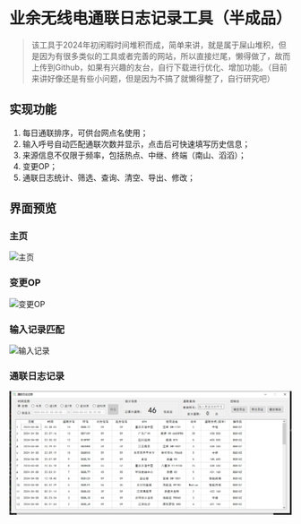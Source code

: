 # 业余无线电通联日志记录工具（半成品）
> 该工具于2024年初闲暇时间堆积而成，简单来讲，就是属于屎山堆积，但是因为有很多类似的工具或者完善的网站，所以直接烂尾，懒得做了，故而上传到Github，如果有兴趣的友台，自行下载进行优化、增加功能。（目前来讲好像还是有些小问题，但是因为不搞了就懒得整了，自行研究吧）

## 实现功能
1. 每日通联排序，可供台网点名使用；
2. 输入呼号自动匹配通联次数并显示，点击后可快速填写历史信息；
3. 来源信息不仅限于频率，包括热点、中继、终端（南山、滔滔）；
4. 变更OP；
5. 通联日志统计、筛选、查询、清空、导出、修改；

## 界面预览
### 主页
![主页](https://github.xiaohei.me/bg8ixz/HAMlog-Tool/blob/main/screen/%E4%B8%BB%E9%A1%B5.png)

### 变更OP
![变更OP](https://github.xiaohei.me/bg8ixz/HAMlog-Tool/blob/main/screen/%E5%8F%98%E6%9B%B4%E6%93%8D%E4%BD%9C%E5%91%98.png)

### 输入记录匹配
![输入记录](https://github.xiaohei.me/bg8ixz/HAMlog-Tool/blob/main/screen/%E8%BE%93%E5%85%A5%E8%AE%B0%E5%BD%95.png)

### 通联日志记录
![通联日志记录](https://github.com/bg8ixz/HAMlog-Tool/blob/main/screen/%E9%80%9A%E8%81%94%E6%97%A5%E5%BF%97%E8%AE%B0%E5%BD%95.png)
